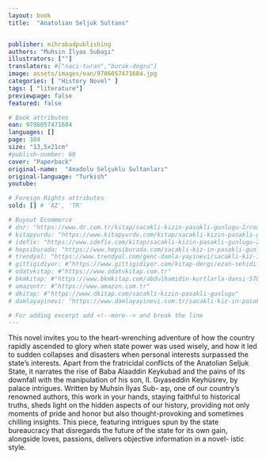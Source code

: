 ```yaml
---
layout: book
title:  "Anatolian Seljuk Sultans"


publisher: mihrabadpublishing
authors: "Muhsin İlyas Subaşı"
illustrators: [""]
translators: #["naci-turan","burak-dogru"]
image: assets/images/ean/9786057471604.jpg
categories: [ "History Novel" ]
tags: [ "literature"]
previewpage: false
featured: false

# Book attributes
ean: 9786057471604
languages: []
page: 384
size: "13,5x21cm"
#publish-number: 60
cover: "Paperback"
original-name:  "Anadolu Selçuklu Sultanları"
original-language: "Turkish"
youtube:

# Foreign Rights attributes
sold: [] # 'AZ', 'TR'

# Buyout Ecommerce
# dnr: "https://www.dr.com.tr/kitap/sacakli-kizin-pasakli-gunlugu-2/cocuk-ve-genclik/genclik-10-yas/roman-oyku/urunno=0001893059001"
# kitapyurdu: "https://www.kitapyurdu.com/kitap/sacakli-kizin-pasakli-gunlugu-2-/560122.html&filter_name=Sa%C3%A7akl%C4%B1+K%C4%B1z%27%C4%B1n+Pasakl%C4%B1+G%C3%BCnl%C3%BC%C4%9F%C3%BC+2"
# idefix: "https://www.idefix.com/kitap/sacakli-kizin-pasakli-gunlugu-2/cocuk-ve-genclik/genclik-10-yas/roman-oyku/urunno=0001893059001"
# hepsiburada: "https://www.hepsiburada.com/sacakli-kiz-in-pasakli-gunlugu-2-damla-yayinevi-p-HBV000012ER86"
# trendyol: "https://www.trendyol.com/genc-damla-yayinevi/sacakli-kiz-in-pasakli-gunlugu-2-p-54825777"
# gittigidiyor: #"https://www.gittigidiyor.com/kitap-dergi/ezan-sehidi-adnan-menderes_pdp_732728793"
# odatvkitap: #"https://www.odatvkitap.com.tr"
# bkmkitap: #"https://www.bkmkitap.com/abdulhamidin-kurtlarla-dansi-578226"
# amazontr: #"https://www.amazon.com.tr"
# dkitap: #"https://www.dkitap.com/sacakli-kizin-pasakli-gunlugu"
# damlayayinevi: "https://www.damlayayinevi.com.tr/sacakli-kiz-in-pasakli-gunlugu-2-bu-iste-bi-terslik-var"

# For adding excerpt add <!--more--> and break the line
---
```

This novel invites you to the heart-wrenching
adventure of how the country rapidly ascended
to glory when state power was used wisely, and
how it led to sudden collapses and disasters when
personal interests surpassed the state’s interests.
Apart from the fratricidal conflicts of the Anatolian
Seljuk State, it narrates the rise of Baba Alaaddin
Keykubad and the pains of its downfall with the
manipulation of his son, II. Gıyaseddin Keyhüsrev,
by palace intrigues. Written by Muhsin İlyas Sub-
aşı, one of our country’s renowned authors, this
work in your hands, staying faithful to historical
truths, sheds light on the hidden aspects of our
history, providing not only moments of pride and
honor but also thought-provoking and sometimes
chilling insights. This piece, featuring intrigues
spun by the state bureaucracy that disregards the
future of the state for its own gain, alongside loves,
passions, delivers objective information in a novel-
istic style.
<!--more--> 


